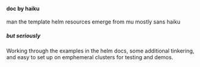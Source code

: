 #### doc by haiku

man the template helm
resources emerge from mu
mostly sans haiku

##### but seriously

Working through the examples in the helm docs, some additional tinkering, and easy to set up on emphemeral clusters for testing and demos.
